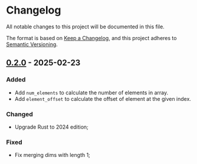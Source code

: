 # Changelog

All notable changes to this project will be documented in this file.

The format is based on [Keep a Changelog](https://keepachangelog.com/en/1.1.0/),
and this project adheres to [Semantic Versioning](https://semver.org/spec/v2.0.0.html).

## [0.2.0] - 2025-02-23

### Added

- Add `num_elements` to calculate the number of elements in array.
- Add `element_offset` to calculate the offset of element at the given index.

### Changed

- Upgrade Rust to 2024 edition;

### Fixed

- Fix merging dims with length 1;

[0.2.0]: https://github.com/InfiniTensor/ndarray-layout/releases/tag/v0.2.0
